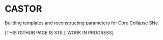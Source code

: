 # CASTOR
Building templates and reconstructing parameters for Core Collapse SNe


[THIS GITHUB PAGE IS STILL WORK IN PROGRESS]

